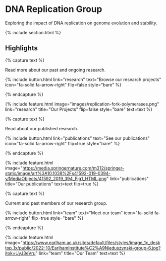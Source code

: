 ---
---

# DNA Replication Group

Exploring the impact of DNA replication on genome evolution and stability.

{% include section.html %}

## Highlights

{% capture text %}

Read more about our past and ongoing research.

{%
  include button.html
  link="research"
  text="Browse our research projects"
  icon="fa-solid fa-arrow-right"
  flip=false
  style="bare"
%}

{% endcapture %}

{%
  include feature.html
  image="images/replication-fork-polymerases.png"
  link="research"
  title="Our Projects"
  flip=false
  style="bare"
  text=text
%}

{% capture text %}

Read about our published research.

{%
  include button.html
  link="publications"
  text="See our publications"
  icon="fa-solid fa-arrow-right"
  flip=true
  style="bare"
%}

{% endcapture %}

{%
  include feature.html
  image="https://media.springernature.com/m312/springer-static/image/art%3A10.1038%2Fs41592-019-0394-y/MediaObjects/41592_2019_394_Fig1_HTML.png"
  link="publications"
  title="Our publications"
  text=text
  flip=true
%}

{% capture text %}

Current and past members of our research group.

{%
  include button.html
  link="team"
  text="Meet our team"
  icon="fa-solid fa-arrow-right"
  flip=true
  style="bare"
%}

{% endcapture %}

{%
  include feature.html
  image="https://www.earlham.ac.uk/sites/default/files/styles/image_1c_desktop_1x/public/2022-10/EarlhamInstitute%C2%A9Nieduszynski-group-6.jpg?itok=UyJ3eVru"
  link="team"
  title="Our Team"
  text=text
%}
